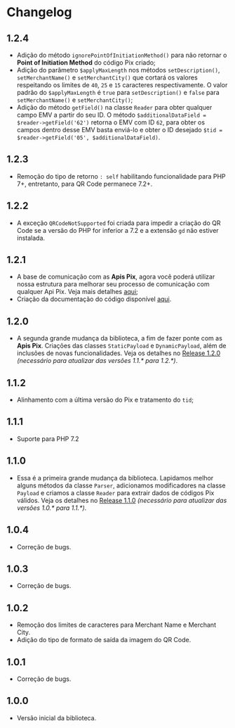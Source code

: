 # Changelog

## 1.2.4

* Adição do método `ignorePointOfInitiationMethod()` para não retornar o **Point of Initiation Method** do código Pix criado;
* Adição do parâmetro `$applyMaxLength` nos métodos `setDescription()`, `setMerchantName()` e `setMerchantCity()` que cortará os valores respeitando os limites de `40`, `25` e `15` caracteres respectivamente. O valor padrão do `$applyMaxLength` é `true` para `setDescription()` e `false` para `setMerchantName()` e `setMerchantCity()`;
* Adição do método `getField()` na classe `Reader` para obter qualquer campo EMV a partir do seu ID. O método `$additionalDataField = $reader->getField('62')` retorna o EMV com ID `62`, para obter os campos dentro desse EMV basta enviá-lo e obter o ID desejado `$tid = $reader->getField('05', $additionalDataField)`.

## 1.2.3

* Remoção do tipo de retorno `: self` habilitando funcionalidade para PHP 7+, entretanto, para QR Code permanece 7.2+.

## 1.2.2

* A exceção `QRCodeNotSupported` foi criada para impedir a criação do QR Code se a versão do PHP for inferior a 7.2 e a extensão `gd` não estiver instalada.

## 1.2.1

* A base de comunicação com as **Apis Pix**, agora você poderá utilizar nossa estrutura para melhorar seu processo de comunicação com qualquer Api Pix. Veja mais detalhes [aqui](https://github.com/piggly-dev/php-pix/wiki);
* Criação da documentação do código disponível [aqui](https://github.com/piggly-dev/php-pix/wiki).

## 1.2.0

* A segunda grande mudança da biblioteca, a fim de fazer ponte com as **Apis Pix**. Criações das classes `StaticPayload` e `DynamicPayload`, além de inclusões de novas funcionalidades. Veja os detalhes no [Release 1.2.0](https://github.com/piggly-dev/php-pix/releases/tag/1.2.0) *(necessário para atualizar das versões 1.1.\* para 1.2.\*)*.

## 1.1.2

* Alinhamento com a última versão do Pix e tratamento do `tid`;

## 1.1.1

* Suporte para PHP 7.2

## 1.1.0

* Essa é a primeira grande mudança da biblioteca. Lapidamos melhor alguns métodos da classe `Parser`, adicionamos modificadores na classe `Payload` e criamos a classe `Reader` para extrair dados de códigos Pix válidos. Veja os detalhes no [Release 1.1.0](https://github.com/piggly-dev/php-pix/releases/tag/1.1.0) *(necessário para atualizar das versões 1.0.\* para 1.1.\*)*.

## 1.0.4

* Correção de bugs.

## 1.0.3

* Correção de bugs.

## 1.0.2

* Remoção dos limites de caracteres para Merchant Name e Merchant City.
* Adição do tipo de formato de saída da imagem do QR Code.

## 1.0.1

* Correção de bugs.

## 1.0.0

* Versão inicial da biblioteca.